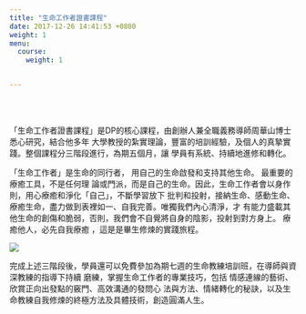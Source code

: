```yaml
---
title: "生命工作者證書課程"
date: 2017-12-26 14:41:53 +0800
weight: 1
menu:
  course:
    weight: 1


---
```

<div class="course-content">

<!-- <h2 class="center dp-font-green font-bold">/ 生 命 工 作 者 證 書 課 程 / </h2> -->
<br>
<br>


<p class="center">「生命工作者證書課程」是DP的核心課程，由創辦人兼全職義務導師周華山博士悉心研究，結合他多年
大學教授的紮實理論，豐富的培訓經驗，及個人的真摯實踐。整個課程分三階段進行，為期五個月，讓
學員有系統、持續地進修和轉化。</p>

<p class="center">「生命工作者」是生命的同行者，
<font class="dp-font-lightGreen font-bold">用自己的生命啟發和支持其他生命。</font>
最重要的療癒工具，不是任何理
論或門派，而是自己的生命。因此，生命工作者會以身作則，用心療癒和淨化「自己」，不斷學習放下
批判和投射，接納生命、感動生命、療癒生命，盡力做到表裡如一、自我完善。唯獨我們內心清淨，才
有能力盛載其他生命的創傷和脆弱，否則，我們會不自覺將自身的陰影，投射到對方身上。
<font class="dp-font-lightGreen font-bold">療癒他人，必先自我療癒</font>
，這是是畢生修煉的實踐旅程。</p>


<img src="/img/course_level.png">


<p class="text-left margin-top-bottom-15">
完成上述三階段後，學員還可以免費參加為期七週的生命教練培訓班，在導師與資深教練的指導下持續
磨練，掌握生命工作者的專業技巧，包括
<font class="dp-font-lightGreen font-bold">情感連線的藝術、欣賞正向出發點的竅門、高效溝通的發問心
法與方法、情緒轉化的秘訣，以及生命教練自我修煉的終極方法及具體技術</font>，創造圓滿人生。</p>

</div>